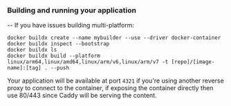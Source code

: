 ### Building and running your application

-- If you have issues building multi-platform:

```
docker buildx create --name mybuilder --use --driver docker-container
docker buildx inspect --bootstrap
docker buildx ls
docker buildx build --platform linux/arm64,linux/amd64,linux/arm/v6,linux/arm/v7 -t [repo]/[image-name]:[tag] . --push
```

Your application will be available at port `4321` if you're using another reverse proxy to connect to the container, if exposing the container directly then use 80/443 since Caddy will be serving the content.
